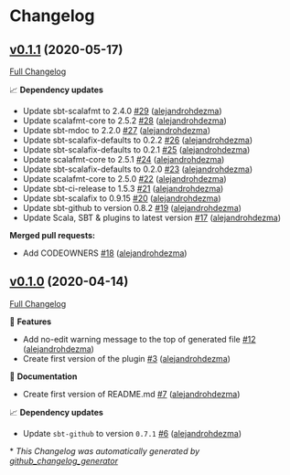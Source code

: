 # Changelog

## [v0.1.1](https://github.com/alejandrohdezma/sbt-scalafmt-defaults/tree/v0.1.1) (2020-05-17)

[Full Changelog](https://github.com/alejandrohdezma/sbt-scalafmt-defaults/compare/v0.1.0...v0.1.1)

📈 **Dependency updates**

- Update sbt-scalafmt to 2.4.0 [\#29](https://github.com/alejandrohdezma/sbt-scalafmt-defaults/pull/29) ([alejandrohdezma](https://github.com/alejandrohdezma))
- Update scalafmt-core to 2.5.2 [\#28](https://github.com/alejandrohdezma/sbt-scalafmt-defaults/pull/28) ([alejandrohdezma](https://github.com/alejandrohdezma))
- Update sbt-mdoc to 2.2.0 [\#27](https://github.com/alejandrohdezma/sbt-scalafmt-defaults/pull/27) ([alejandrohdezma](https://github.com/alejandrohdezma))
- Update sbt-scalafix-defaults to 0.2.2 [\#26](https://github.com/alejandrohdezma/sbt-scalafmt-defaults/pull/26) ([alejandrohdezma](https://github.com/alejandrohdezma))
- Update sbt-scalafix-defaults to 0.2.1 [\#25](https://github.com/alejandrohdezma/sbt-scalafmt-defaults/pull/25) ([alejandrohdezma](https://github.com/alejandrohdezma))
- Update scalafmt-core to 2.5.1 [\#24](https://github.com/alejandrohdezma/sbt-scalafmt-defaults/pull/24) ([alejandrohdezma](https://github.com/alejandrohdezma))
- Update sbt-scalafix-defaults to 0.2.0 [\#23](https://github.com/alejandrohdezma/sbt-scalafmt-defaults/pull/23) ([alejandrohdezma](https://github.com/alejandrohdezma))
- Update scalafmt-core to 2.5.0 [\#22](https://github.com/alejandrohdezma/sbt-scalafmt-defaults/pull/22) ([alejandrohdezma](https://github.com/alejandrohdezma))
- Update sbt-ci-release to 1.5.3 [\#21](https://github.com/alejandrohdezma/sbt-scalafmt-defaults/pull/21) ([alejandrohdezma](https://github.com/alejandrohdezma))
- Update sbt-scalafix to 0.9.15 [\#20](https://github.com/alejandrohdezma/sbt-scalafmt-defaults/pull/20) ([alejandrohdezma](https://github.com/alejandrohdezma))
- Update sbt-github to version 0.8.2 [\#19](https://github.com/alejandrohdezma/sbt-scalafmt-defaults/pull/19) ([alejandrohdezma](https://github.com/alejandrohdezma))
- Update Scala, SBT & plugins to latest version [\#17](https://github.com/alejandrohdezma/sbt-scalafmt-defaults/pull/17) ([alejandrohdezma](https://github.com/alejandrohdezma))

**Merged pull requests:**

- Add CODEOWNERS [\#18](https://github.com/alejandrohdezma/sbt-scalafmt-defaults/pull/18) ([alejandrohdezma](https://github.com/alejandrohdezma))

## [v0.1.0](https://github.com/alejandrohdezma/sbt-scalafmt-defaults/tree/v0.1.0) (2020-04-14)

[Full Changelog](https://github.com/alejandrohdezma/sbt-scalafmt-defaults/compare/e1f4a5b70d70bacc1187bae63d955ce4d6448278...v0.1.0)

🚀 **Features**

- Add no-edit warning message to the top of generated file [\#12](https://github.com/alejandrohdezma/sbt-scalafmt-defaults/pull/12) ([alejandrohdezma](https://github.com/alejandrohdezma))
- Create first version of the plugin [\#3](https://github.com/alejandrohdezma/sbt-scalafmt-defaults/pull/3) ([alejandrohdezma](https://github.com/alejandrohdezma))

📘 **Documentation**

- Create first version of README.md [\#7](https://github.com/alejandrohdezma/sbt-scalafmt-defaults/pull/7) ([alejandrohdezma](https://github.com/alejandrohdezma))

📈 **Dependency updates**

- Update `sbt-github` to version `0.7.1` [\#6](https://github.com/alejandrohdezma/sbt-scalafmt-defaults/pull/6) ([alejandrohdezma](https://github.com/alejandrohdezma))



\* *This Changelog was automatically generated by [github_changelog_generator](https://github.com/github-changelog-generator/github-changelog-generator)*
